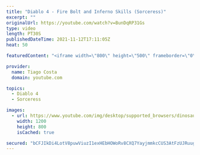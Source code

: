 ```yaml
---
title: "Diablo 4 - Fire Bolt and Inferno Skills (Sorceress)"
excerpt: ""
originalUrl: https://youtube.com/watch?v=BunDqRP31Gs
type: video
length: PT30S
publishedDateTime: 2021-11-12T17:11:05Z
heat: 50

featuredContent: "<iframe width=\"800\" height=\"500\" frameborder=\"0\" src=\"https://www.youtube.com/embed/BunDqRP31Gs\" allow=\"accelerometer; autoplay; encrypted-media; gyroscope; picture-in-picture\" allowfullscreen></iframe>"

provider:
  name: Tiago Costa
  domain: youtube.com

topics:
  - Diablo 4
  - Sorceress

images:
  - url: https://www.youtube.com/img/desktop/supported_browsers/dinosaur.png
    width: 1200
    height: 800
    isCached: true

secured: "bCFJIkDi4LotV8puwViuzI1exHEbHOWoRv8CXQ7YayjmmkcCUS3AtFzUJRuugdMNGOdF6gFXKiAgnrS3gDQ5oAgWbRibh3415KKOVuXvLKvo/ZhWA6ogg0k57PTlWMTGigTzslcBIvVaE5fBhBEW/dkpFfhiC4kA92Md/jcGCcN95gj+5tfMtrr90TciFXE4u9D3I1DPo87DM8eiS2XKYLDsjLsKjQagz2flFJifoddCTVOrWOs+g7n/EVheKA/0Y46tvsOgdSALc1pMBlD+FfLq87csZtd1OiL/gMIRDVy3yPlniBtbo65t4bM4/mBQYjJv2lAUOGmnmXlRPnUDUFYhaKI3ix3SRbk8atVh96pQSMXh2W55eFanzTkJfgsWRv7BfCAm5E0QrB5GyXMK0ydelf+FcxZU4zV5mjjQVUA=;TVFzhe8zRgBqCjBbYfv1bw=="
---
```


